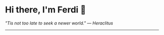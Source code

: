 <h1>Hi there, I'm Ferdi 👋</h1>

<p><em>
  "Tis not too late to seek a newer world." — Heraclitus
</em></p>

---
